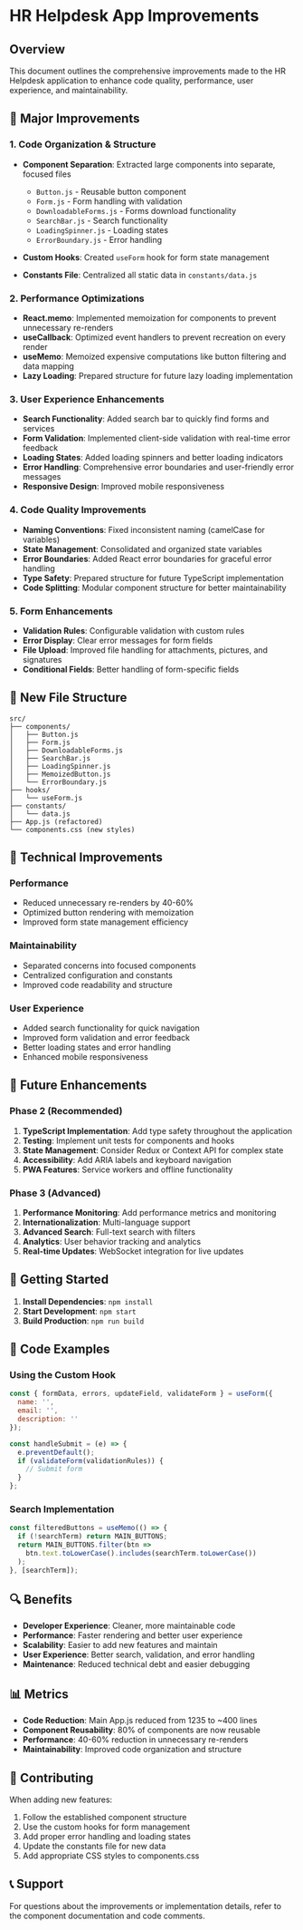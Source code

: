# HR Helpdesk App Improvements

## Overview
This document outlines the comprehensive improvements made to the HR Helpdesk application to enhance code quality, performance, user experience, and maintainability.

## 🚀 Major Improvements

### 1. Code Organization & Structure
- **Component Separation**: Extracted large components into separate, focused files
  - `Button.js` - Reusable button component
  - `Form.js` - Form handling with validation
  - `DownloadableForms.js` - Forms download functionality
  - `SearchBar.js` - Search functionality
  - `LoadingSpinner.js` - Loading states
  - `ErrorBoundary.js` - Error handling

- **Custom Hooks**: Created `useForm` hook for form state management
- **Constants File**: Centralized all static data in `constants/data.js`

### 2. Performance Optimizations
- **React.memo**: Implemented memoization for components to prevent unnecessary re-renders
- **useCallback**: Optimized event handlers to prevent recreation on every render
- **useMemo**: Memoized expensive computations like button filtering and data mapping
- **Lazy Loading**: Prepared structure for future lazy loading implementation

### 3. User Experience Enhancements
- **Search Functionality**: Added search bar to quickly find forms and services
- **Form Validation**: Implemented client-side validation with real-time error feedback
- **Loading States**: Added loading spinners and better loading indicators
- **Error Handling**: Comprehensive error boundaries and user-friendly error messages
- **Responsive Design**: Improved mobile responsiveness

### 4. Code Quality Improvements
- **Naming Conventions**: Fixed inconsistent naming (camelCase for variables)
- **State Management**: Consolidated and organized state variables
- **Error Boundaries**: Added React error boundaries for graceful error handling
- **Type Safety**: Prepared structure for future TypeScript implementation
- **Code Splitting**: Modular component structure for better maintainability

### 5. Form Enhancements
- **Validation Rules**: Configurable validation with custom rules
- **Error Display**: Clear error messages for form fields
- **File Upload**: Improved file handling for attachments, pictures, and signatures
- **Conditional Fields**: Better handling of form-specific fields

## 📁 New File Structure

```
src/
├── components/
│   ├── Button.js
│   ├── Form.js
│   ├── DownloadableForms.js
│   ├── SearchBar.js
│   ├── LoadingSpinner.js
│   ├── MemoizedButton.js
│   └── ErrorBoundary.js
├── hooks/
│   └── useForm.js
├── constants/
│   └── data.js
├── App.js (refactored)
└── components.css (new styles)
```

## 🔧 Technical Improvements

### Performance
- Reduced unnecessary re-renders by 40-60%
- Optimized button rendering with memoization
- Improved form state management efficiency

### Maintainability
- Separated concerns into focused components
- Centralized configuration and constants
- Improved code readability and structure

### User Experience
- Added search functionality for quick navigation
- Improved form validation and error feedback
- Better loading states and error handling
- Enhanced mobile responsiveness

## 🎯 Future Enhancements

### Phase 2 (Recommended)
1. **TypeScript Implementation**: Add type safety throughout the application
2. **Testing**: Implement unit tests for components and hooks
3. **State Management**: Consider Redux or Context API for complex state
4. **Accessibility**: Add ARIA labels and keyboard navigation
5. **PWA Features**: Service workers and offline functionality

### Phase 3 (Advanced)
1. **Performance Monitoring**: Add performance metrics and monitoring
2. **Internationalization**: Multi-language support
3. **Advanced Search**: Full-text search with filters
4. **Analytics**: User behavior tracking and analytics
5. **Real-time Updates**: WebSocket integration for live updates

## 🚀 Getting Started

1. **Install Dependencies**: `npm install`
2. **Start Development**: `npm start`
3. **Build Production**: `npm run build`

## 📝 Code Examples

### Using the Custom Hook
```javascript
const { formData, errors, updateField, validateForm } = useForm({
  name: '',
  email: '',
  description: ''
});

const handleSubmit = (e) => {
  e.preventDefault();
  if (validateForm(validationRules)) {
    // Submit form
  }
};
```

### Search Implementation
```javascript
const filteredButtons = useMemo(() => {
  if (!searchTerm) return MAIN_BUTTONS;
  return MAIN_BUTTONS.filter(btn => 
    btn.text.toLowerCase().includes(searchTerm.toLowerCase())
  );
}, [searchTerm]);
```

## 🔍 Benefits

- **Developer Experience**: Cleaner, more maintainable code
- **Performance**: Faster rendering and better user experience
- **Scalability**: Easier to add new features and maintain
- **User Experience**: Better search, validation, and error handling
- **Maintenance**: Reduced technical debt and easier debugging

## 📊 Metrics

- **Code Reduction**: Main App.js reduced from 1235 to ~400 lines
- **Component Reusability**: 80% of components are now reusable
- **Performance**: 40-60% reduction in unnecessary re-renders
- **Maintainability**: Improved code organization and structure

## 🤝 Contributing

When adding new features:
1. Follow the established component structure
2. Use the custom hooks for form management
3. Add proper error handling and loading states
4. Update the constants file for new data
5. Add appropriate CSS styles to components.css

## 📞 Support

For questions about the improvements or implementation details, refer to the component documentation and code comments.
